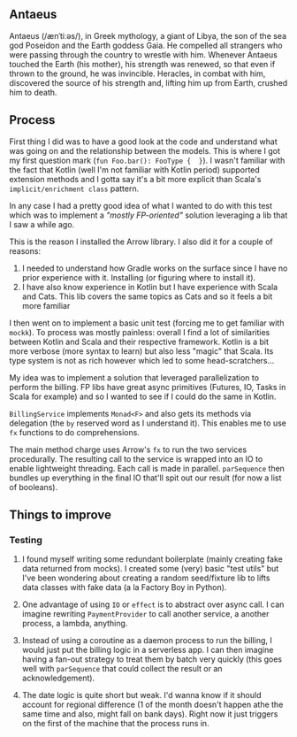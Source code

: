 ## Antaeus

Antaeus (/ænˈtiːəs/), in Greek mythology, a giant of Libya, the son of the sea god Poseidon and the Earth goddess Gaia. He compelled all strangers who were passing through the country to wrestle with him. Whenever Antaeus touched the Earth (his mother), his strength was renewed, so that even if thrown to the ground, he was invincible. Heracles, in combat with him, discovered the source of his strength and, lifting him up from Earth, crushed him to death.

## Process
First thing I did was to have a good look at the code and understand what was going on and the relationship between the models. This is where I got my first question mark (`fun Foo.bar(): FooType {  }`). I wasn't familiar with the fact that Kotlin (well I'm not familiar with Kotlin period) supported extension methods and I gotta say it's a bit more explicit than Scala's `implicit/enrichment class` pattern.

In any case I had a pretty good idea of what I wanted to do with this test which was to implement a _"mostly FP-oriented"_ solution leveraging a lib that I saw a while ago.

This is the reason I installed the Arrow library. I also did it for a couple of reasons:

1. I needed to understand how Gradle works on the surface since I have no prior experience with it. Installing (or figuring where to install it).
2. I have also know experience in Kotlin but I have experience with Scala and Cats. This lib covers the same topics as Cats and so it feels a bit more familiar

I then went on to implement a basic unit test (forcing me to get familiar with `mockk`). To process was mostly painless: overall I find a lot of similarities between Kotlin and Scala and their respective framework. Kotlin is a bit more verbose (more syntax to learn) but also less "magic" that Scala. Its type system is not as rich however which led to some head-scratchers...

My idea was to implement a solution that leveraged parallelization to perform the billing. FP libs have great async primitives (Futures, IO, Tasks in Scala for example) and so I wanted to see if I could do the same in Kotlin.

`BillingService` implements `Monad<F>` and also gets its methods via delegation (the `by` reserved word as I understand it). This enables me to use `fx` functions to do comprehensions.

The main method charge uses Arrow's `fx` to run the two services procedurally. The resulting call to the service is wrapped into an IO to enable lightweight threading. Each call is made in parallel. `parSequence` then bundles up everything in the final IO that'll spit out our result (for now a list of booleans).

## Things to improve
### Testing
1. I found myself writing some redundant boilerplate (mainly creating fake data returned from mocks). I created some (very) basic "test utils" but I've been wondering about creating a random seed/fixture lib to lifts data classes with fake data (a la Factory Boy in Python).

2. One advantage of using `IO` or `effect` is to abstract over async call. I can imagine rewriting `PaymentProvider` to call another service, a another process, a lambda, anything.

3. Instead of using a coroutine as a daemon process to run the billing, I would just put the billing logic in a serverless app. I can then imagine having a fan-out strategy to treat them by batch very quickly (this goes well with `parSequence` that could collect the result or an acknowledgement).

4. The date logic is quite short but weak. I'd wanna know if it should account for regional difference (1 of the month doesn't happen athe the same time and also, might fall on bank days). Right now it just triggers on the first of the machine that the process runs in.




